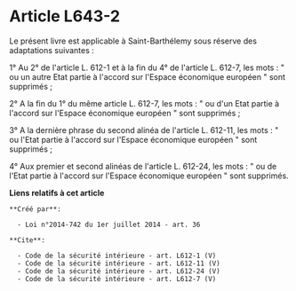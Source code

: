 # Article L643-2

Le présent livre est applicable à Saint-Barthélemy sous réserve des adaptations suivantes : 

1° Au 2° de l'article L. 612-1 et à la fin du 4° de l'article L. 612-7, les mots : " ou un autre Etat partie à l'accord sur
l'Espace économique européen " sont supprimés ; 

2° A la fin du 1° du même article L. 612-7, les mots : " ou d'un Etat partie à l'accord sur l'Espace économique européen "
sont supprimés ; 

3° A la dernière phrase du second alinéa de l'article L. 612-11, les mots : " ou l'Etat partie à l'accord sur l'Espace
économique européen " sont supprimés ; 

4° Aux premier et second alinéas de l'article L. 612-24, les mots : " ou de l'Etat partie à l'accord sur l'Espace économique
européen " sont supprimés.

**Liens relatifs à cet article**

	**Créé par**:

	  - Loi n°2014-742 du 1er juillet 2014 - art. 36

	**Cite**:

	  - Code de la sécurité intérieure - art. L612-1 (V)
	  - Code de la sécurité intérieure - art. L612-11 (V)
	  - Code de la sécurité intérieure - art. L612-24 (V)
	  - Code de la sécurité intérieure - art. L612-7 (V)
